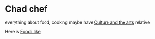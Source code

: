 # Chad chef

everything about food, cooking maybe have [Culture and the arts](Culture%20and%20the%20arts.md) relative 

Here is [Food i like](Food%20i%20like.md) 